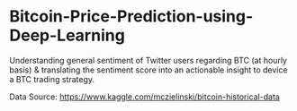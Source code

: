 # Bitcoin-Price-Prediction-using-Deep-Learning
Understanding general sentiment of Twitter users regarding BTC (at hourly basis) &
translating the sentiment score into an actionable insight to device a BTC trading strategy.

Data Source: https://www.kaggle.com/mczielinski/bitcoin-historical-data

